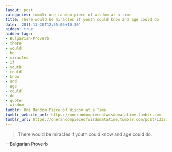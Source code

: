 ```yaml
---
layout: post
categories: tumblr one-random-piece-of-wisdom-at-a-time
title: There would be miracles if youth could know and age could do.
date: '2011-11-26T12:55:06+10:30'
hidden: true
hidden-tags:
- Bulgarian-Proverb
- there
- would
- be
- miracles
- if
- youth
- could
- know
- and
- age
- could
- do
- quote
- wisdom
tumblr: One Random Piece of Wisdom at a Time
tumblr_website_url: https://onerandompieceofwisdomatatime.tumblr.com
tumblr_url: https://onerandompieceofwisdomatatime.tumblr.com/post/13327565540/there-would-be-miracles-if-youth-could-know-and
---
```

> There would be miracles if youth could know and age could do.

—Bulgarian Proverb
